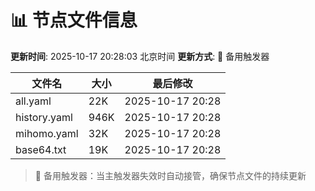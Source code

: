 # 📊 节点文件信息

**更新时间**: 2025-10-17 20:28:03 北京时间
**更新方式**: 🔄 备用触发器

| 文件名 | 大小 | 最后修改 |
|--------|------|----------|
| all.yaml | 22K | 2025-10-17 20:28 |
| history.yaml | 946K | 2025-10-17 20:28 |
| mihomo.yaml | 32K | 2025-10-17 20:28 |
| base64.txt | 19K | 2025-10-17 20:28 |

> 🔄 备用触发器：当主触发器失效时自动接管，确保节点文件的持续更新
